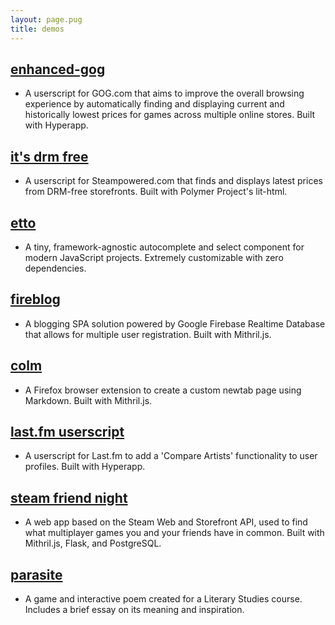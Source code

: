 ```yaml
---
layout: page.pug
title: demos
---
```


## [enhanced-gog](https://github.com/kevinfiol/enhanced-gog)
* A userscript for GOG.com that aims to improve the overall browsing experience by automatically finding and displaying current and historically lowest prices for games across multiple online stores. Built with Hyperapp.

## [it's drm free](https://github.com/kevinfiol/its-drm-free)
* A userscript for Steampowered.com that finds and displays latest prices from DRM-free storefronts. Built with Polymer Project's lit-html.

## [etto](https://kevinfiol.github.io/etto)
* A tiny, framework-agnostic autocomplete and select component for modern JavaScript projects. Extremely customizable with zero dependencies.

## [fireblog](https://fireblog.now.sh/)
* A blogging SPA solution powered by Google Firebase Realtime Database that allows for multiple user registration. Built with Mithril.js.

## [colm](https://addons.mozilla.org/en-US/firefox/addon/colm/)
* A Firefox browser extension to create a custom newtab page using Markdown. Built with Mithril.js.

## [last.fm userscript](https://gitlab.com/kevinfiol/lastfm-artists-userscript)
* A userscript for Last.fm to add a 'Compare Artists' functionality to user profiles. Built with Hyperapp.

## [steam friend night](https://sfn.herokuapp.com/)
* A web app based on the Steam Web and Storefront API, used to find what multiplayer games you and your friends have in common. Built with Mithril.js, Flask, and PostgreSQL.

## [parasite](https://keb.itch.io/parasite)
* A game and interactive poem created for a Literary Studies course. Includes a brief essay on its meaning and inspiration.
